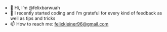 - 👋 Hi, I’m @felixbarwuah
- 👀 I recently started coding and I'm grateful for every kind of feedback as well as tips and tricks
- 📫 How to reach me: felixkleiner96@gmail.com

<!---
felixbarwuah/felixbarwuah is a ✨ special ✨ repository because its `README.md` (this file) appears on your GitHub profile.
You can click the Preview link to take a look at your changes.
--->
